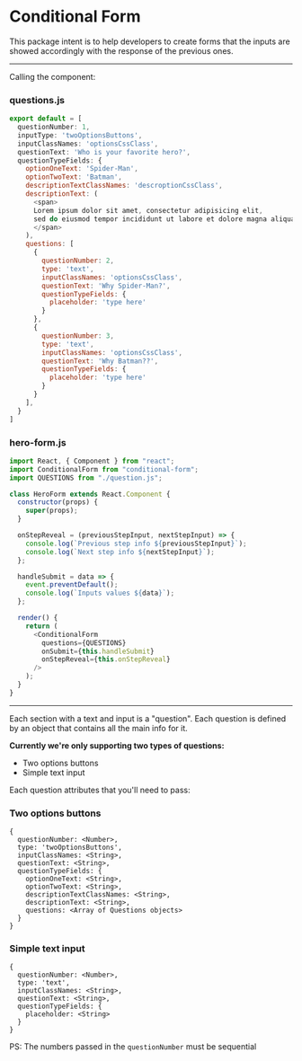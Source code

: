 # Conditional Form

This package intent is to help developers to create forms that the inputs
are showed accordingly with the response of the previous ones.

---

Calling the component:

### questions.js

```javascript
export default = [
  questionNumber: 1,
  inputType: 'twoOptionsButtons',
  inputClassNames: 'optionsCssClass',
  questionText: 'Who is your favorite hero?',
  questionTypeFields: {
    optionOneText: 'Spider-Man',
    optionTwoText: 'Batman',
    descriptionTextClassNames: 'descroptionCssClass',
    descriptionText: (
      <span>
      Lorem ipsum dolor sit amet, consectetur adipisicing elit,
      sed do eiusmod tempor incididunt ut labore et dolore magna aliqua.
      </span>
    ),
    questions: [
      {
        questionNumber: 2,
        type: 'text',
        inputClassNames: 'optionsCssClass',
        questionText: 'Why Spider-Man?',
        questionTypeFields: {
          placeholder: 'type here'
        }
      },
      {
        questionNumber: 3,
        type: 'text',
        inputClassNames: 'optionsCssClass',
        questionText: 'Why Batman??',
        questionTypeFields: {
          placeholder: 'type here'
        }
      }
    ],
  }
]
```

### hero-form.js

```javascript
import React, { Component } from "react";
import ConditionalForm from "conditional-form";
import QUESTIONS from "./question.js";

class HeroForm extends React.Component {
  constructor(props) {
    super(props);
  }

  onStepReveal = (previousStepInput, nextStepInput) => {
    console.log(`Previous step info ${previousStepInput}`);
    console.log(`Next step info ${nextStepInput}`);
  };

  handleSubmit = data => {
    event.preventDefault();
    console.log(`Inputs values ${data}`);
  };

  render() {
    return (
      <ConditionalForm
        questions={QUESTIONS}
        onSubmit={this.handleSubmit}
        onStepReveal={this.onStepReveal}
      />
    );
  }
}
```

---

Each section with a text and input is a "question". Each question is defined
by an object that contains all the main info for it.

**Currently we're only supporting two types of questions:**

- Two options buttons
- Simple text input

Each question attributes that you'll need to pass:

### Two options buttons

```
{
  questionNumber: <Number>,
  type: 'twoOptionsButtons',
  inputClassNames: <String>,
  questionText: <String>,
  questionTypeFields: {
    optionOneText: <String>,
    optionTwoText: <String>,
    descriptionTextClassNames: <String>,
    descriptionText: <String>,
    questions: <Array of Questions objects>
  }
}
```

### Simple text input

```
{
  questionNumber: <Number>,
  type: 'text',
  inputClassNames: <String>,
  questionText: <String>,
  questionTypeFields: {
    placeholder: <String>
  }
}
```

PS: The numbers passed in the `questionNumber` must be sequential
